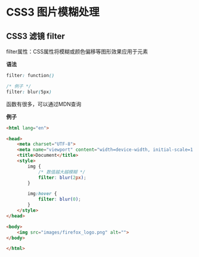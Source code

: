 # CSS3 图片模糊处理

## CSS3 滤镜 filter

filter属性：CSS属性将模糊或颜色偏移等图形效果应用于元素

**语法**

```css
filter: function()

/* 例子 */
filter: blur(5px)
```


函数有很多，可以通过MDN查询


**例子**

```html
<html lang="en">

<head>
    <meta charset="UTF-8">
    <meta name="viewport" content="width=device-width, initial-scale=1.0">
    <title>Document</title>
    <style>
        img {
            /* 数值越大越模糊 */
            filter: blur(2px);
        }

        img:hover {
            filter: blur(0);
        }
    </style>
</head>

<body>
    <img src="images/firefox_logo.png" alt="">
</body>

</html>
```
